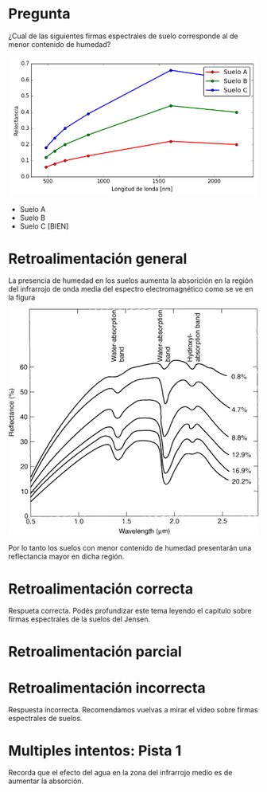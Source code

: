 # Pregunta
¿Cual de las siguientes firmas espectrales de suelo corresponde al de menor contenido de humedad?

![Firma espectral del suelo](2.png)

* Suelo A
* Suelo B
* Suelo C [BIEN]

# Retroalimentación general
La presencia de humedad en los suelos aumenta la absorición en la región del infrarrojo de onda media del espectro electromagnético como se ve en la figura

![Firma espectral del suelo](2b.png)

Por lo tanto los suelos con menor contenido de humedad presentarán una reflectancia mayor en dicha región.

# Retroalimentación correcta
Respueta correcta. Podés profundizar este tema leyendo el capitulo sobre firmas espectrales de la suelos del Jensen.

# Retroalimentación parcial

# Retroalimentación incorrecta
Respuesta incorrecta. Recomendamos vuelvas a mirar el video sobre firmas espectrales de suelos.

# Multiples intentos: Pista 1
Recorda que el efecto del agua en la zona del infrarrojo medio es de aumentar la absorción.
